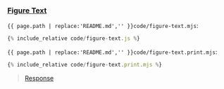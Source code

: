 ### [Figure Text](code.zip)

`{{ page.path | replace:'README.md','' }}code/figure-text.mjs`:
```js
{% include_relative code/figure-text.js %}
```

`{{ page.path | replace:'README.md','' }}code/figure-text.print.mjs`:
```js
{% include_relative code/figure-text.print.mjs %}
```

> [Response](response/figure-text.js)
